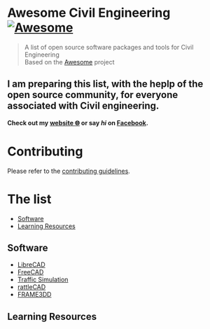 # Awesome Civil Engineering [![Awesome](https://cdn.rawgit.com/sindresorhus/awesome/d7305f38d29fed78fa85652e3a63e154dd8e8829/media/badge.svg)](https://github.com/sindresorhus/awesome)  

> A list of open source software packages and tools for Civil Engineering  
> Based on the [Awesome](https://github.com/sindresorhus/awesome) project  

I am preparing this list, with the heplp of the open source community, for everyone associated with Civil engineering.  
-
**Check out my [website :globe_with_meridians:](http://manparvesh.github.io/) or say *hi* on [Facebook](https://www.facebook.com/manparvesh).**  

# Contributing
Please refer to the [contributing guidelines](https://github.com/manparvesh/AwesomeCivilEngineering/blob/master/CONTRIBUTING.md).  

# The list
 - [Software](#software)
 - [Learning Resources](#learning-resources)

## Software
 - [LibreCAD](https://github.com/LibreCAD/LibreCAD)
 - [FreeCAD](https://github.com/FreeCAD/FreeCAD)
 - [Traffic Simulation](https://sourceforge.net/projects/atsimu/)
 - [rattleCAD](https://sourceforge.net/projects/rattlecad/)
 - [FRAME3DD](https://sourceforge.net/projects/frame3dd/)

## Learning Resources
